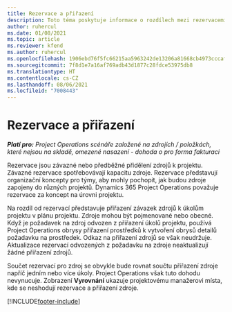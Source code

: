 ```yaml
---
title: Rezervace a přiřazení
description: Toto téma poskytuje informace o rozdílech mezi rezervacemi zdrojů a přiřazeními zdrojů.
author: ruhercul
ms.date: 01/08/2021
ms.topic: article
ms.reviewer: kfend
ms.author: ruhercul
ms.openlocfilehash: 1906ebd76f5fc66215aa5963242de13206a81668cb4973cccaf5b153514672d5
ms.sourcegitcommit: 7f8d1e7a16af769adb43d1877c28fdce53975db8
ms.translationtype: HT
ms.contentlocale: cs-CZ
ms.lasthandoff: 08/06/2021
ms.locfileid: "7008443"
---
```

# <a name="bookings-vs-assignments"></a>Rezervace a přiřazení

_**Platí pro:** Project Operations scénáře založené na zdrojích / položkách, které nejsou na skladě, omezené nasazení - dohoda o pro forma fakturaci_

Rezervace jsou závazné nebo předběžné přidělení zdrojů k projektu. Závazné rezervace spotřebovávají kapacitu zdroje. Rezervace představují organizační koncepty pro týmy, aby mohly pochopit, jak budou zdroje zapojeny do různých projektů. Dynamics 365 Project Operations považuje rezervace za koncept na úrovni projektu. 

Na rozdíl od rezervací představuje přiřazení závazek zdrojů k úkolům projektu v plánu projektu. Zdroje mohou být pojmenované nebo obecné.  Když je požadavek na zdroj odvozen z přiřazení úkolů projektu, používá Project Operations obrysy přiřazení prostředků k vytvoření obrysů detailů požadavku na prostředek. Odkaz na přiřazení zdrojů se však neudržuje. Aktualizace rezervací odvozených z požadavku na zdroje neaktualizují žádné přiřazení zdrojů.

Součet rezervací pro zdroj se obvykle bude rovnat součtu přiřazení zdroje napříč jedním nebo více úkoly. Project Operations však tuto dohodu nevynucuje. Zobrazení **Vyrovnání** ukazuje projektovému manažerovi místa, kde se neshodují rezervace a přiřazení zdroje.




[!INCLUDE[footer-include](../includes/footer-banner.md)]